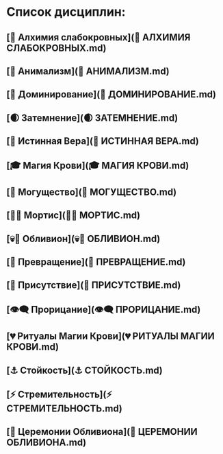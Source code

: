 # Список дисциплин:

## [🧪 Алхимия слабокровных](🧪 АЛХИМИЯ СЛАБОКРОВНЫХ.md)
## [🐾 Анимализм](🐾 АНИМАЛИЗМ.md)
## [🔗 Доминирование](🔗 ДОМИНИРОВАНИЕ.md)
## [🌒 Затемнение](🌒 ЗАТЕМНЕНИЕ.md)
## [🙏 Истинная Вера](🙏 ИСТИННАЯ ВЕРА.md)
## [🎓 Магия Крови](🎓 МАГИЯ КРОВИ.md)
## [💪 Могущество](💪 МОГУЩЕСТВО.md)
## [🧟‍♂️ Мортис](🧟‍♂️ МОРТИС.md)
## [💀🦇 Обливион](💀🦇 ОБЛИВИОН.md)
## [🧬 Превращение](🧬 ПРЕВРАЩЕНИЕ.md)
## [👑 Присутствие](👑 ПРИСУТСТВИЕ.md)
## [👁‍🗨 Прорицание](👁‍🗨 ПРОРИЦАНИЕ.md)
## [💔 Ритуалы Магии Крови](💔 РИТУАЛЫ МАГИИ КРОВИ.md)
## [⚓ Стойкость](⚓ СТОЙКОСТЬ.md)
## [⚡ Стремительность](⚡ СТРЕМИТЕЛЬНОСТЬ.md)
## [🦴 Церемонии Обливиона](🦴 ЦЕРЕМОНИИ ОБЛИВИОНА.md)
